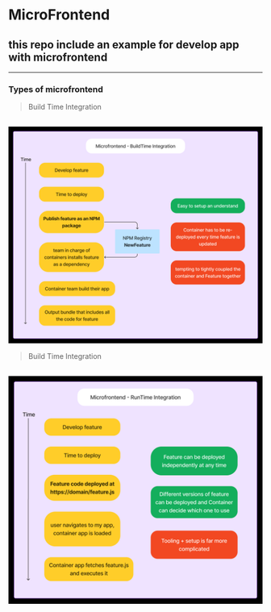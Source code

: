 # MicroFrontend
## this repo include an example for develop app with microfrontend

<hr />

### Types of microfrontend


> Build Time Integration
<br>
<img src="./assets/buildTime.png" width='600px'>

> Build Time Integration
<br>
<img src="./assets/runTime.png" width='600px'>